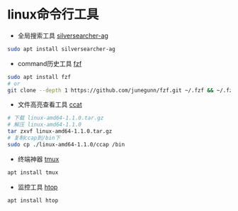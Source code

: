 # linux命令行工具

- 全局搜索工具 [silversearcher-ag](https://github.com/ggreer/the_silver_searcher)
```bash 
sudo apt install silversearcher-ag
```

- command历史工具 [fzf](https://github.com/junegunn/fzf)
```bash 
sudo apt install fzf
# or 
git clone --depth 1 https://github.com/junegunn/fzf.git ~/.fzf && ~/.fzf/install && fzf
```

- 文件高亮查看工具 [ccat](https://github.com/jingweno/ccat/releases)
```bash
# 下载 linux-amd64-1.1.0.tar.gz
# 解压 linux-amd64-1.1.0
tar zxvf linux-amd64-1.1.0.tar.gz
# 复制ccap到/bin下
sudo cp ./linux-amd64-1.1.0/ccap /bin
```

- 终端神器 [tmux](https://github.com/tmux/tmux)
```bash
apt install tmux
```

- 监控工具 [htop](https://github.com/hishamhm/htop)
```bash
apt install htop
```
